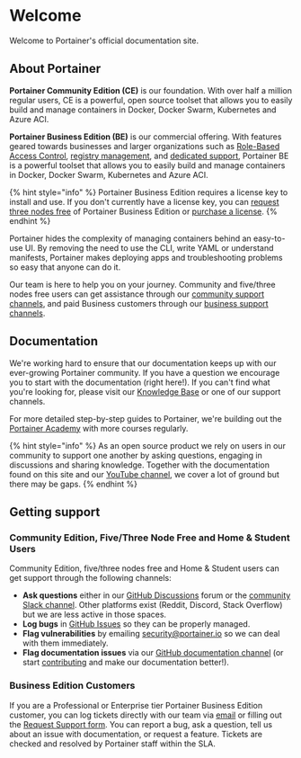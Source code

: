 # Welcome

Welcome to Portainer's official documentation site.

## About Portainer

**Portainer Community Edition (CE)** is our foundation. With over half a million regular users, CE is a powerful, open source toolset that allows you to easily build and manage containers in Docker, Docker Swarm, Kubernetes and Azure ACI.

**Portainer Business Edition (BE)** is our commercial offering. With features geared towards businesses and larger organizations such as [Role-Based Access Control](admin/users/roles.md), [registry management](admin/registries/browse.md), and [dedicated support](./#getting-support), Portainer BE is a powerful toolset that allows you to easily build and manage containers in Docker, Docker Swarm, Kubernetes and Azure ACI.

{% hint style="info" %}
Portainer Business Edition requires a license key to install and use. If you don't currently have a license key, you can [request three nodes free](https://www.portainer.io/get-a-license) of Portainer Business Edition or [purchase a license](https://www.portainer.io/pricing).
{% endhint %}

Portainer hides the complexity of managing containers behind an easy-to-use UI. By removing the need to use the CLI, write YAML or understand manifests, Portainer makes deploying apps and troubleshooting problems so easy that anyone can do it.

Our team is here to help you on your journey. Community and five/three nodes free users can get assistance through our [community support channels](./#community-edition), and paid Business customers through our [business support channels](./#business-edition).

## Documentation

We're working hard to ensure that our documentation keeps up with our ever-growing Portainer community. If you have a question we encourage you to start with the documentation (right here!). If you can't find what you're looking for, please visit our [Knowledge Base](https://portal.portainer.io/knowledge) or one of our support channels.&#x20;

For more detailed step-by-step guides to Portainer, we're building out the [Portainer Academy](https://academy.portainer.io) with more courses regularly.

{% hint style="info" %}
As an open source product we rely on users in our community to support one another by asking questions, engaging in discussions and sharing knowledge. Together with the documentation found on this site and our [YouTube channel](https://www.youtube.com/channel/UC7diMJcrULjDseq5yhSUZgg), we cover a lot of ground but there may be gaps.
{% endhint %}

## Getting support

### Community Edition, Five/Three Node Free and Home & Student Users

Community Edition, five/three nodes free and Home & Student users can get support through the following channels:

* **Ask questions** either in our [GitHub Discussions](https://github.com/orgs/portainer/discussions/categories/help) forum or the [community Slack channel](https://join.slack.com/t/portainer/shared\_invite/zt-21zpww5ab-mG\_lA7UXbWL3HW3sPqjqEA). Other platforms exist (Reddit, Discord, Stack Overflow) but we are less active in those spaces.
* **Log bugs** in [GitHub Issues](https://github.com/portainer/portainer/issues) so they can be properly managed.
* **Flag vulnerabilities** by emailing [security@portainer.io](mailto:security@portainer.io) so we can deal with them immediately.
* **Flag documentation issues** via our [GitHub documentation channel](https://github.com/portainer/portainer-docs/issues) (or start [contributing](contribute/contribute.md) and make our documentation better!).

### Business Edition Customers

If you are a Professional or Enterprise tier Portainer Business Edition customer, you can log tickets directly with our team via [email](mailto:businesssupport@portainer.io) or filling out the [Request Support form](https://www.portainer.io/portainer-business-support). You can report a bug, ask a question, tell us about an issue with documentation, or request a feature. Tickets are checked and resolved by Portainer staff within the SLA.
